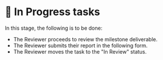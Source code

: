 # __🔄 In Progress tasks__

In this stage, the following is to be done:

- The Reviewer proceeds to review the milestone deliverable.
- The Reviewer submits their report in the following form.
- The Reviewer moves the task to the "In Review" status.
